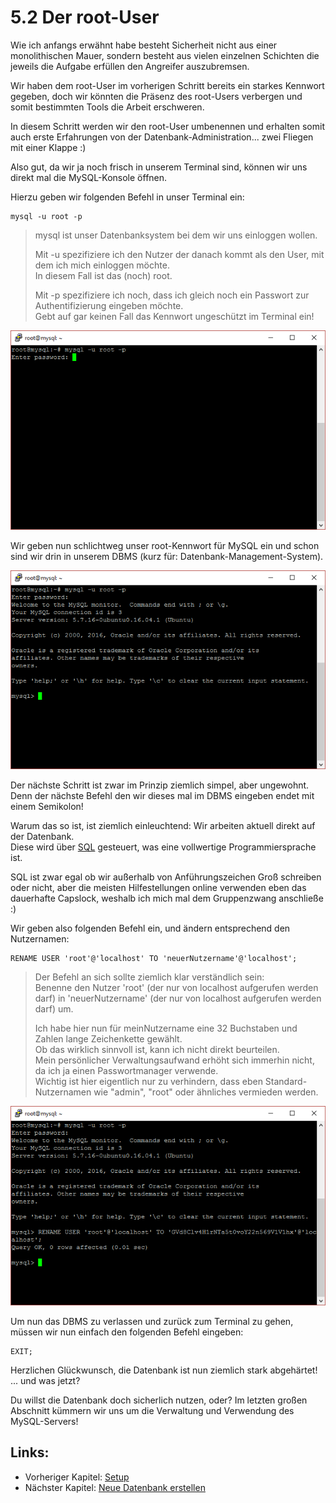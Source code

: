 # 5.2 Der root-User

Wie ich anfangs erwähnt habe besteht Sicherheit nicht aus einer monolithischen Mauer, sondern besteht aus vielen einzelnen Schichten die jeweils die Aufgabe erfüllen den Angreifer auszubremsen.

Wir haben dem root-User im vorherigen Schritt bereits ein starkes Kennwort gegeben, doch wir könnten die Präsenz des root-Users verbergen und somit bestimmten Tools die Arbeit erschweren.

In diesem Schritt werden wir den root-User umbenennen und erhalten somit auch erste Erfahrungen von der Datenbank-Administration... zwei Fliegen mit einer Klappe :\)

Also gut, da wir ja noch frisch in unserem Terminal sind, können wir uns direkt mal die MySQL-Konsole öffnen.

Hierzu geben wir folgenden Befehl in unser Terminal ein:

```
mysql -u root -p
```

> mysql ist unser Datenbanksystem bei dem wir uns einloggen wollen.
>
> Mit -u spezifiziere ich den Nutzer der danach kommt als den User, mit dem ich mich einloggen möchte.  
> In diesem Fall ist das \(noch\) root.
>
> Mit -p spezifiziere ich noch, dass ich gleich noch ein Passwort zur Authentifizierung eingeben möchte.  
> Gebt auf gar keinen Fall das Kennwort ungeschützt im Terminal ein!

![](/assets/change-root-1.png)

Wir geben nun schlichtweg unser root-Kennwort für MySQL ein und schon sind wir drin in unserem DBMS \(kurz für: Datenbank-Management-System\).

![](/assets/change-root-2.png)

Der nächste Schritt ist zwar im Prinzip ziemlich simpel, aber ungewohnt.  
Denn der nächste Befehl den wir dieses mal im DBMS eingeben endet mit einem Semikolon!

Warum das so ist, ist ziemlich einleuchtend: Wir arbeiten aktuell direkt auf der Datenbank.  
Diese wird über [SQL](https://de.wikipedia.org/wiki/SQL) gesteuert, was eine vollwertige Programmiersprache ist.

SQL ist zwar egal ob wir außerhalb von Anführungszeichen Groß schreiben oder nicht, aber die meisten Hilfestellungen online verwenden eben das dauerhafte Capslock, weshalb ich mich mal dem Gruppenzwang anschließe :\)

Wir geben also folgenden Befehl ein, und ändern entsprechend den Nutzernamen:

```
RENAME USER 'root'@'localhost' TO 'neuerNutzername'@'localhost';
```

> Der Befehl an sich sollte ziemlich klar verständlich sein:  
> Benenne den Nutzer 'root' \(der nur von localhost aufgerufen werden darf\) in 'neuerNutzername' \(der nur von localhost aufgerufen werden darf\) um.
>
> Ich habe hier nun für meinNutzername eine 32 Buchstaben und Zahlen lange Zeichenkette gewählt.  
> Ob das wirklich sinnvoll ist, kann ich nicht direkt beurteilen.  
> Mein persönlicher Verwaltungsaufwand erhöht sich immerhin nicht, da ich ja einen Passwortmanager verwende.  
> Wichtig ist hier eigentlich nur zu verhindern, dass eben Standard-Nutzernamen wie "admin", "root" oder ähnliches vermieden werden.

![](/assets/change-root-3.png)

Um nun das DBMS zu verlassen und zurück zum Terminal zu gehen, müssen wir nun einfach den folgenden Befehl eingeben:

```
EXIT;
```

Herzlichen Glückwunsch, die Datenbank ist nun ziemlich stark abgehärtet! ... und was jetzt?

Du willst die Datenbank doch sicherlich nutzen, oder? Im letzten großen Abschnitt kümmern wir uns um die Verwaltung und Verwendung des MySQL-Servers!

## Links:

* Vorheriger Kapitel: [Setup](/setup.md)
* Nächster Kapitel: [Neue Datenbank erstellen](/neue-datenbank-erstellen.md)



